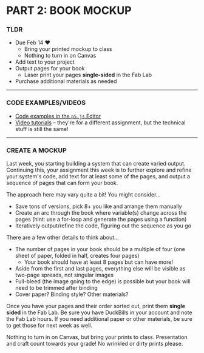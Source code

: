 # PART 2: BOOK MOCKUP

### TLDR
* Due Feb 14 ❤️  
  * Bring your printed mockup to class
  * Nothing to turn in on Canvas  
* Add text to your project  
* Output pages for your book  
  * Laser print your pages **single-sided** in the Fab Lab  
* Purchase additional materials as needed  

- - -

### CODE EXAMPLES/VIDEOS
* [Code examples in the `p5.js` Editor](https://editor.p5js.org/jeffThompson/collections/XPqAUU6EI)  
* [Video tutorials](https://youtube.com/playlist?list=PLsGCUnpinsDktRKA-93U6OXNqEKX8wuyN) – they're for a different assignment, but the technical stuff is still the same!  

- - -

### CREATE A MOCKUP  
Last week, you starting building a system that can create varied output. Continuing this, your assignment this week is to further explore and refine your system's code, add text for at least some of the pages, and output a sequence of pages that can form your book.

The approach here may vary quite a bit! You might consider...  

* Save tons of versions, pick 8+ you like and arrange them manually  
* Create an arc through the book where variable(s) change across the pages (hint: use a for-loop and generate the pages using a function)  
* Iteratively output/refine the code, figuring out the sequence as you go  

There are a few other details to think about...  


* The number of pages in your book should be a multiple of four (one sheet of paper, folded in half, creates four pages)  
  * Your book should have at least 8 pages but can have more!  
* Aside from the first and last pages, everything else will be visible as two-page spreads, not singular images  
* Full-bleed (the image going to the edge) is possible but your book will need to be trimmed after binding  
* Cover paper? Binding style? Other materials?  

Once you have your pages and their order sorted out, print them **single sided** in the Fab Lab. Be sure you have DuckBills in your account and note the Fab Lab hours. If you need additional paper or other materials, be sure to get those for next week as well.

Nothing to turn in on Canvas, but bring your prints to class. Presentation and craft count towards your grade! No wrinkled or dirty prints please.

